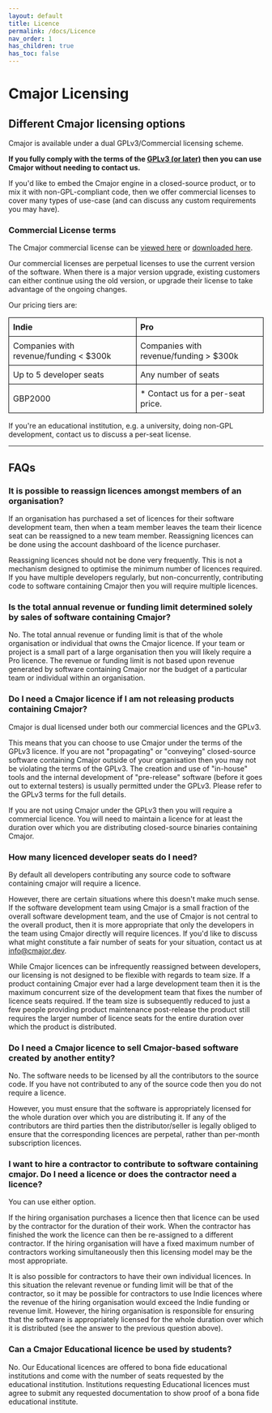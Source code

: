 ```yaml
---
layout: default
title: Licence
permalink: /docs/Licence
nav_order: 1
has_children: true
has_toc: false
---
```


# Cmajor Licensing

## Different Cmajor licensing options

Cmajor is available under a dual GPLv3/Commercial licensing scheme.

**If you fully comply with the terms of the [GPLv3 (or later)](https://www.gnu.org/licenses/gpl-3.0.en.html) then you can use Cmajor without needing to contact us.**

If you'd like to embed the Cmajor engine in a closed-source product, or to mix it with non-GPL-compliant code, then we offer commercial licenses to cover many types of use-case (and can discuss any custom requirements you may have).

### Commercial License terms

The Cmajor commercial license can be [viewed here](./License/Cmajor-license) or [downloaded here](../assets/license/Cmajor-Commercial-License.pdf).

Our commercial licenses are perpetual licenses to use the current version of the software. When there is a major version upgrade, existing customers can either continue using the old version, or upgrade their license to take advantage of the ongoing changes.

Our pricing tiers are:

<style>
.licence-table {
    border-collapse: collapse;
    width: 100%;
    margin: 1rem 0;
}

.licence-table td {
    border: 0.05rem solid black !important;
    padding: 0.5rem;
    text-align: left;
}
</style>

<table class="licence-table">
    <tr>
        <td><strong>Indie</strong></td>
        <td><strong>Pro</strong></td>
    </tr>
    <tr>
        <td>Companies with revenue/funding < $300k</td>
        <td>Companies with revenue/funding > $300k</td>
    </tr>
    <tr>
        <td>Up to 5 developer seats</td>
        <td>Any number of seats</td>
    </tr>
    <tr>
        <td>GBP2000</td>
        <td>* Contact us for a per-seat price.</td>
    </tr>
</table>

If you're an educational institution, e.g. a university, doing non-GPL development, contact us to discuss a per-seat license.

---------

## FAQs

### It is possible to reassign licences amongst members of an organisation?

If an organisation has purchased a set of licences for their software development team, then when a team member leaves the team their licence seat can be reassigned to a new team member. Reassigning licences can be done using the account dashboard of the licence purchaser.

Reassigning licences should not be done very frequently. This is not a mechanism designed to optimise the minimum number of licences required. If you have multiple developers regularly, but non-concurrently, contributing code to software containing Cmajor then you will require multiple licences.

### Is the total annual revenue or funding limit determined solely by sales of software containing Cmajor?

No. The total annual revenue or funding limit is that of the whole organisation or individual that owns the Cmajor licence. If your team or project is a small part of a large organisation then you will likely require a Pro licence. The revenue or funding limit is not based upon revenue generated by software containing Cmajor nor the budget of a particular team or individual within an organisation.

### Do I need a Cmajor licence if I am not releasing products containing Cmajor?

Cmajor is dual licensed under both our commercial licences and the GPLv3.

This means that you can choose to use Cmajor under the terms of the GPLv3 licence. If you are not "propagating" or "conveying" closed-source software containing Cmajor outside of your organisation then you may not be violating the terms of the GPLv3. The creation and use of "in-house" tools and the internal development of "pre-release" software (before it goes out to external testers) is usually permitted under the GPLv3. Please refer to the GPLv3 terms for the full details.

If you are not using Cmajor under the GPLv3 then you will require a commercial licence. You will need to maintain a licence for at least the duration over which you are distributing closed-source binaries containing Cmajor.

### How many licenced developer seats do I need?

By default all developers contributing any source code to software containing cmajor will require a licence.

However, there are certain situations where this doesn't make much sense. If the software development team using Cmajor is a small fraction of the overall software development team, and the use of Cmajor is not central to the overall product, then it is more appropriate that only the developers in the team using Cmajor directly will require licences. If you'd like to discuss what might constitute a fair number of seats for your situation, contact us at info@cmajor.dev.

While Cmajor licences can be infrequently reassigned between developers, our licensing is not designed to be flexible with regards to team size. If a product containing Cmajor ever had a large development team then it is the maximum concurrent size of the development team that fixes the number of licence seats required. If the team size is subsequently reduced to just a few people providing product maintenance post-release the product still requires the larger number of licence seats for the entire duration over which the product is distributed.

### Do I need a Cmajor licence to sell Cmajor-based software created by another entity?

No. The software needs to be licensed by all the contributors to the source code. If you have not contributed to any of the source code then you do not require a licence.

However, you must ensure that the software is appropriately licensed for the whole duration over which you are distributing it. If any of the contributors are third parties then the distributor/seller is legally obliged to ensure that the corresponding licences are perpetal, rather than per-month subscription licences.

### I want to hire a contractor to contribute to software containing cmajor. Do I need a licence or does the contractor need a licence?

You can use either option.

If the hiring organisation purchases a licence then that licence can be used by the contractor for the duration of their work. When the contractor has finished the work the licence can then be re-assigned to a different contractor. If the hiring organisation will have a fixed maximum number of contractors working simultaneously then this licensing model may be the most appropriate.

It is also possible for contractors to have their own individual licences. In this situation the relevant revenue or funding limit will be that of the contractor, so it may be possible for contractors to use Indie licences where the revenue of the hiring organisation would exceed the Indie funding or revenue limit. However, the hiring organisation is responsible for ensuring that the software is appropriately licensed for the whole duration over which it is distributed (see the answer to the previous question above).

### Can a Cmajor Educational licence be used by students?

No. Our Educational licences are offered to bona fide educational institutions and come with the number of seats requested by the educational institution. Institutions requesting Educational licences must agree to submit any requested documentation to show proof of a bona fide educational institute.

